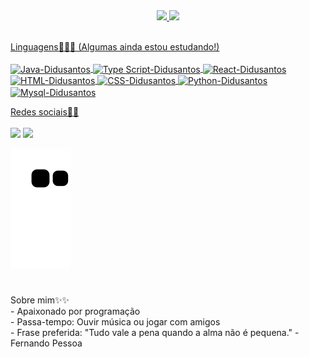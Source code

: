 
  <div align="center">
  <a href="https://github.com/Didusantos">
  <img height="180em" src="https://github-readme-stats.vercel.app/api?username=Didusantos&show_icons=true&theme=default&include_all_commits=true&count_private=true"/>
  <img height="180em" src="https://github-readme-stats.vercel.app/api/top-langs/?username=Didusantos&layout=compact&langs_count=7&theme=default"/><br>
    
</div>
 
<div><br>
 
  Linguagens👨🏽‍💻 (Algumas ainda estou estudando!)
  <br> <br>
  <img align="center" alt="Java-Didusantos" src="https://img.shields.io/badge/Java-ED8B00?style=for-the-badge&logo=java&logoColor=white">
  <img align="center" alt="Type Script-Didusantos" src="https://img.shields.io/badge/TypeScript-007ACC?style=for-the-badge&logo=typescript&logoColor=white">
  <img align="center" alt="React-Didusantos" src="https://img.shields.io/badge/React-20232A?style=for-the-badge&logo=react&logoColor=61DAFB">
  <img align="center" alt="HTML-Didusantos" src="https://img.shields.io/badge/HTML5-E34F26?style=for-the-badge&logo=html5&logoColor=white">
  <img align="center" alt="CSS-Didusantos" src="https://img.shields.io/badge/CSS3-1572B6?style=for-the-badge&logo=css3&logoColor=white">
  <img align="center" alt="Python-Didusantos" src="https://img.shields.io/badge/Python-14354C?style=for-the-badge&logo=python&logoColor=white">
  <img align="center" alt="Mysql-Didusantos" src="https://img.shields.io/badge/MySQL-00000F?style=for-the-badge&logo=mysql&logoColor=white">

</div>
<div>
  Redes sociais📱✨
  <br> <br>
  <a href="https://www.instagram.com/eduardo_pbispo/" target="_blank"><img src="https://img.shields.io/badge/-Instagram-%23E4405F?style=for-the-badge&logo=instagram&logoColor=white" target="_blank"></a>
  <a href="https://www.linkedin.com/in/eduardo-porto-bispo-085645224/" target="_blank"><img src="https://img.shields.io/badge/-LinkedIn-%230077B5?style=for-the-badge&logo=linkedin&logoColor=white" target="_blank"></a> 
  <br>
</div>
  
![snake gif](https://github.com/Didusantos/Didusantos/blob/output/github-contribution-grid-snake.svg)
<h1> </h1>

  <div>
  Sobre mim✨✨ <br>
  - Apaixonado por programação <br>
  - Passa-tempo: Ouvir música ou jogar com amigos <br>
  - Frase preferida: "Tudo vale a pena quando a alma não é pequena." - Fernando Pessoa 
</div>
